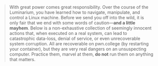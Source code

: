 > With great power comes great responsibility. Over the course of the Luminarium, you have learned how to navigate, manipulate, and control a Linux machine. Before we send you off into the wild, it is only fair that we end with some words of caution—**and a little mayhem**. Below is a non-exhaustive collection of seemingly innocent actions that, when executed on a real system, can lead to catastrophic data-loss, denial of service, or even unrecoverable system corruption. All are recoverable on pwn.college (by restarting your container), but they are very real dangers on an unsuspecting computer. Practice them, marvel at them, **do not** run them on anything that matters.
